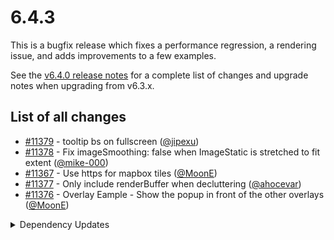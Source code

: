 # 6.4.3

This is a bugfix release which fixes a performance regression, a rendering issue, and adds improvements to a few examples.

See the [v6.4.0 release notes](https://github.com/openlayers/openlayers/releases/tag/v6.4.0) for a complete list of changes and upgrade notes when upgrading from v6.3.x.

## List of all changes

 * [#11379](https://github.com/openlayers/openlayers/pull/11379) - tooltip bs on fullscreen ([@jipexu](https://github.com/jipexu))
 * [#11378](https://github.com/openlayers/openlayers/pull/11378) - Fix imageSmoothing: false when ImageStatic is stretched to fit extent ([@mike-000](https://github.com/mike-000))
 * [#11367](https://github.com/openlayers/openlayers/pull/11367) - Use https for mapbox tiles ([@MoonE](https://github.com/MoonE))
 * [#11377](https://github.com/openlayers/openlayers/pull/11377) - Only include renderBuffer when decluttering ([@ahocevar](https://github.com/ahocevar))
 * [#11376](https://github.com/openlayers/openlayers/pull/11376) - Overlay Eample - Show the popup in front of the other overlays ([@MoonE](https://github.com/MoonE))


<details>
  <summary>Dependency Updates</summary>

 * [#11381](https://github.com/openlayers/openlayers/pull/11381) - Bump karma from 5.1.0 to 5.1.1 ([@openlayers](https://github.com/openlayers))
 * [#11383](https://github.com/openlayers/openlayers/pull/11383) - Bump worker-loader from 2.0.0 to 3.0.0 ([@openlayers](https://github.com/openlayers))
 * [#11386](https://github.com/openlayers/openlayers/pull/11386) - Bump webpack from 4.44.0 to 4.44.1 ([@openlayers](https://github.com/openlayers))
 * [#11384](https://github.com/openlayers/openlayers/pull/11384) - Bump @babel/core from 7.10.5 to 7.11.0 ([@openlayers](https://github.com/openlayers))
 * [#11382](https://github.com/openlayers/openlayers/pull/11382) - Bump mocha from 8.0.1 to 8.1.0 ([@openlayers](https://github.com/openlayers))
 * [#11385](https://github.com/openlayers/openlayers/pull/11385) - Bump @babel/preset-env from 7.10.4 to 7.11.0 ([@openlayers](https://github.com/openlayers))
 * [#11387](https://github.com/openlayers/openlayers/pull/11387) - Bump eslint from 7.5.0 to 7.6.0 ([@openlayers](https://github.com/openlayers))
 * [#11388](https://github.com/openlayers/openlayers/pull/11388) - Bump terser-webpack-plugin from 3.0.7 to 3.0.8 ([@openlayers](https://github.com/openlayers))


</details>
